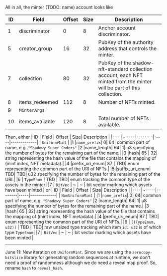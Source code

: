 All in all, the minter (TODO: name) account looks like

| ID | Field | Offset | Size| Description |
|----| ------|--------|-----|-------------|
|1 | discriminator | 0|	8 |	Anchor account discriminator. |
|5 |creator_group|	16|	32|	PubKey of the authority address that controls the minter.|
|7 |collection|	80|	32|	PubKey of the shadow-nft-standard collection account; each NFT minted from the minter will be part of this collection.|
|8 |items_redeemed|	112|	8|	Number of NFTs minted.|
|9 |			`MinterArgs`|
|10|items_available|	120|	8|	Total number of NFTs available.|

Then, either
| ID | Field | Offset | Size| Description |
|----| ------|--------|-----|-------------|
|   `UniformMint` |
|1	|`name_prefix`|	0|	64|	common part of name, e.g. `"Shadowy Super Coders"`
|2	|name_length|	64|	1|	u8 specifying the number of bytes for the remaining part of the name.|
|3	|hash|	65 |	32|	string representing the hash value of the file that contains the mapping of (mint index, NFT metadata).|
|4	|prefix_uri_enum|	87 |	TBD|	enum representing the common part of the URI of NFTs.|
|5	|suffix_uri_enum|	TBD|	TBD|	u32 specifying the number of bytes for the remaining part of the URI.|
|6 | `TypeEnum` | TBD | TBD| enum tracking the common type of the assets in the minter|
|7 | `BitVec` | ~ | ~ | bit vector marking which assets have been minted |
or
| ID | Field | Offset | Size| Description |
|----| ------|--------|-----|-------------|
|   `NonUniformMint` |
|1	|`name_prefix`|	0|	64|	common part of name, e.g. `"Shadowy Super Coders"`
|2	|name_length|	64|	1|	u8 specifying the number of bytes for the remaining part of the name.|
|3	|hash|	65 |	32|	string representing the hash value of the file that contains the mapping of (mint index, NFT metadata).|
|4	|prefix_uri_enum|	87 |	TBD|	enum representing the common part of the URI of NFTs.|
|6 | `[(TypeEnum, u32)]` | TBD | TBD| raw unsized type tracking which item `id: u32` is of which type `TypeEnum`|
|7 | `BitVec` | ~ | ~ | bit vector marking which assets have been minted |


 --- 
 June 11: New iteration on `UniformMint`. Since we are using the `zerocopy-bitslice` library for generating random sequences at runtime, we don't need a proof of randomness although we do need a reveal map proof. So, rename `hash` to `reveal_hash`.